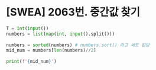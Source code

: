 # [SWEA] 2063번. 중간값 찾기



```python
T = int(input())
numbers = list(map(int, input().split()))
    
numbers = sorted(numbers) # numbers.sort() 라고 써도 된당
mid_num = numbers[len(numbers)//2]
            
print(f'{mid_num}')
```

